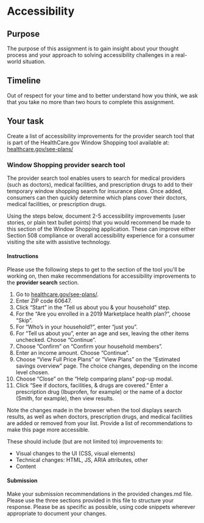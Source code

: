 # Accessibility

## Purpose

The purpose of this assignment is to gain insight about your thought process and your approach to solving accessibility challenges in a real-world situation.

## Timeline

Out of respect for your time and to better understand how you think, we ask that you take no more than two hours to complete this assignment.

## Your task

Create a list of accessibility improvements for the provider search tool that is part of the HealthCare.gov Window Shopping tool available at: [healthcare.gov/see-plans/](https://healthcare.gov/see-plans/)

### Window Shopping provider search tool

The provider search tool enables users to search for medical providers (such as doctors), medical facilities, and prescription drugs to add to their temporary window shopping search for insurance plans. Once added, consumers can then quickly determine which plans cover their doctors, medical facilities, or prescription drugs.

Using the steps below, document 2-5 accessibility improvements (user stories, or plain text bullet points) that you would recommend be made to this section of the Window Shopping application. These can improve either Section 508 compliance or overall accessibility experience for a consumer visiting the site with assistive technology.

#### Instructions

Please use the following steps to get to the section of the tool you'll be working on, then make recommendations for accessibility improvements to the **provider search** section.

1. Go to [healthcare.gov/see-plans/](https://healthcare.gov/see-plans/).
2. Enter ZIP code 60647.
3. Click “Start” in the “Tell us about you & your household” step.
4. For the “Are you enrolled in a 2019 Marketplace health plan?”, choose “Skip”.
5. For “Who’s in your household?”, enter “just you”.
6. For “Tell us about you”, enter an age and sex, leaving the other items unchecked. Choose “Continue”.
7. Choose ”Confirm” on “Confirm your household members”.
8. Enter an income amount. Choose “Continue”.
9. Choose “View Full Price Plans” or ”View Plans” on the “Estimated savings overview” page. The choice changes, depending on the income level chosen.
10. Choose “Close” on the “Help comparing plans” pop-up modal.
11. Click “See if doctors, facilities, & drugs are covered.” Enter a prescription drug (Ibuprofen, for example) or the name of a doctor (Smith, for example), then view results.

Note the changes made in the browser when the tool displays search results, as well as when doctors, prescription drugs, and medical facilities are added or removed from your list. Provide a list of recommendations to make this page more accessible.

These should include (but are not limited to) improvements to:

- Visual changes to the UI (CSS, visual elements)
- Technical changes: HTML, JS, ARIA attributes, other
- Content

#### Submission

Make your submission recommendations in the provided changes.md file. Please use the three sections provided in this file to structure your response. Please be as specific as possible, using code snippets wherever appropriate to document your changes.
